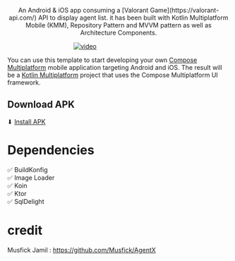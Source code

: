 <p align="center">  
An Android & iOS app consuming a [Valorant Game](https://valorant-api.com/) API to display agent list. it has been built with Kotlin Multiplatform Mobile (KMM), Repository Pattern and MVVM pattern as well as Architecture Components. 
</p>

&nbsp;&nbsp;&nbsp;&nbsp;&nbsp;&nbsp;&nbsp;&nbsp;&nbsp;&nbsp;&nbsp;&nbsp;&nbsp;&nbsp;&nbsp;&nbsp;&nbsp;&nbsp;&nbsp;&nbsp;&nbsp;&nbsp;&nbsp;&nbsp;&nbsp;&nbsp;&nbsp;&nbsp;&nbsp;&nbsp;&nbsp;&nbsp;&nbsp;&nbsp;&nbsp;&nbsp;&nbsp; [![video](https://videoapi-muybridge.vimeocdn.com/animated-thumbnails/image/b901743d-df2e-465a-8fda-48c9bfeebf47.gif?ClientID=vimeo-core-prod&Date=1687982241&Signature=e9d3614a5bb577ebbf93095269ecec103c460a41)](https://player.vimeo.com/video/840585864?h=d23e024a24)

You can use this template to start developing your own [Compose Multiplatform](https://github.com/JetBrains/compose-multiplatform#readme) mobile application targeting Android and iOS.
The result will be a [Kotlin Multiplatform](https://kotlinlang.org/docs/multiplatform.html) project that uses the Compose Multiplatform UI framework.

## Download APK
⬇ [Install APK](https://github.com/josue-lubaki/agents_valorants/blob/main/androidApp-debug.apk)

# Dependencies
✅ BuildKonfig <br />
✅ Image Loader  <br />
✅ Koin <br />
✅ Ktor <br />
✅ SqlDelight

# credit
Musfick Jamil : https://github.com/Musfick/AgentX
